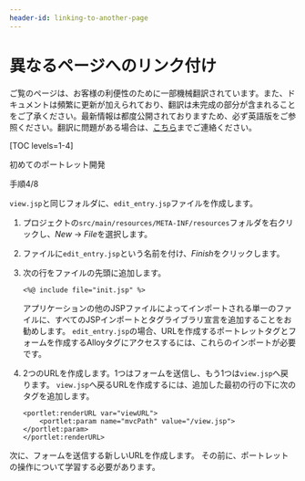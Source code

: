 ```yaml
---
header-id: linking-to-another-page
---
```


# 異なるページへのリンク付け

<p class="alert alert-info"><span class="wysiwyg-color-blue120">ご覧のページは、お客様の利便性のために一部機械翻訳されています。また、ドキュメントは頻繁に更新が加えられており、翻訳は未完成の部分が含まれることをご了承ください。最新情報は都度公開されておりますため、必ず英語版をご参照ください。翻訳に問題がある場合は、<a href="mailto:support-content-jp@liferay.com">こちら</a>までご連絡ください。</span></p>

[TOC levels=1-4]

<div class="learn-path-step row">
    <p id="stepTitle">初めてのポートレット開発</p><p>手順4/8</p>
</div>

`view.jsp`と同じフォルダに、`edit_entry.jsp`ファイルを作成します。

1.  プロジェクトの`src/main/resources/META-INF/resources`フォルダを右クリックし、*New* → *File*を選択します。

2.  ファイルに`edit_entry.jsp`という名前を付け、*Finish*をクリックします。

3.  次の行をファイルの先頭に追加します。
   
        <%@ include file="init.jsp" %>

    アプリケーションの他のJSPファイルによってインポートされる単一のファイルに、すべてのJSPインポートとタグライブラリ宣言を追加することをお勧めします。 `edit_entry.jsp`の場合、URLを作成するポートレットタグとフォームを作成するAlloyタグにアクセスするには、これらのインポートが必要です。

4.  2つのURLを作成します。1つはフォームを送信し、もう1つは`view.jsp`へ戻ります。 `view.jsp`へ戻るURLを作成するには、追加した最初の行の下に次のタグを追加します。
   
        <portlet:renderURL var="viewURL">
            <portlet:param name="mvcPath" value="/view.jsp"></portlet:param>
        </portlet:renderURL>

次に、フォームを送信する新しいURLを作成します。 その前に、ポートレットの操作について学習する必要があります。
